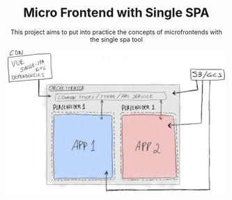 <h1 align="center">Micro Frontend with Single SPA</h1>
<p align="center">This project aims to put into practice the concepts of microfrontends with the single spa tool</p>

![IMAGE ALT TEXT](./assets/image.png)
